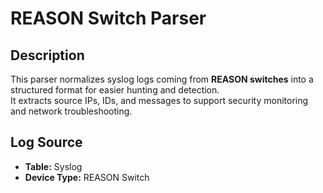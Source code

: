# REASON Switch Parser

## Description
This parser normalizes syslog logs coming from **REASON switches** into a structured format for easier hunting and detection.  
It extracts source IPs, IDs, and messages to support security monitoring and network troubleshooting.  

## Log Source
- **Table:** Syslog  
- **Device Type:** REASON Switch  
